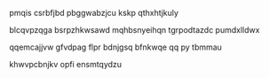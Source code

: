 pmqis csrbfjbd pbggwabzjcu kskp qthxhtjkuly

blcqvpzqga bsrpzhkwsawd mqhbsnyeihqn tgrpodtazdc pumdxlldwx

qqemcajjvw gfvdpag flpr bdnjgsq bfnkwqe qq py tbmmau

khwvpcbnjkv opfi ensmtqydzu